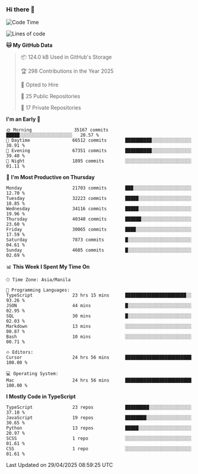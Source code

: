 ### Hi there 👋

<!--START_SECTION:waka-->
![Code Time](http://img.shields.io/badge/Code%20Time-1%2C667%20hrs%2036%20mins-blue)

![Lines of code](https://img.shields.io/badge/From%20Hello%20World%20I%27ve%20Written-64.8%20million%20lines%20of%20code-blue)

**🐱 My GitHub Data** 

> 📦 124.0 kB Used in GitHub's Storage 
 > 
> 🏆 298 Contributions in the Year 2025
 > 
> 💼 Opted to Hire
 > 
> 📜 25 Public Repositories 
 > 
> 🔑 17 Private Repositories 
 > 
**I'm an Early 🐤** 

```text
🌞 Morning                35167 commits       █████░░░░░░░░░░░░░░░░░░░░   20.57 % 
🌆 Daytime                66512 commits       ██████████░░░░░░░░░░░░░░░   38.91 % 
🌃 Evening                67351 commits       ██████████░░░░░░░░░░░░░░░   39.40 % 
🌙 Night                  1895 commits        ░░░░░░░░░░░░░░░░░░░░░░░░░   01.11 % 
```
📅 **I'm Most Productive on Thursday** 

```text
Monday                   21703 commits       ███░░░░░░░░░░░░░░░░░░░░░░   12.70 % 
Tuesday                  32223 commits       █████░░░░░░░░░░░░░░░░░░░░   18.85 % 
Wednesday                34116 commits       █████░░░░░░░░░░░░░░░░░░░░   19.96 % 
Thursday                 40340 commits       ██████░░░░░░░░░░░░░░░░░░░   23.60 % 
Friday                   30065 commits       ████░░░░░░░░░░░░░░░░░░░░░   17.59 % 
Saturday                 7873 commits        █░░░░░░░░░░░░░░░░░░░░░░░░   04.61 % 
Sunday                   4605 commits        █░░░░░░░░░░░░░░░░░░░░░░░░   02.69 % 
```


📊 **This Week I Spent My Time On** 

```text
🕑︎ Time Zone: Asia/Manila

💬 Programming Languages: 
TypeScript               23 hrs 15 mins      ███████████████████████░░   93.26 % 
JSON                     44 mins             █░░░░░░░░░░░░░░░░░░░░░░░░   02.95 % 
SQL                      30 mins             █░░░░░░░░░░░░░░░░░░░░░░░░   02.03 % 
Markdown                 13 mins             ░░░░░░░░░░░░░░░░░░░░░░░░░   00.87 % 
Bash                     10 mins             ░░░░░░░░░░░░░░░░░░░░░░░░░   00.71 % 

🔥 Editors: 
Cursor                   24 hrs 56 mins      █████████████████████████   100.00 % 

💻 Operating System: 
Mac                      24 hrs 56 mins      █████████████████████████   100.00 % 
```

**I Mostly Code in TypeScript** 

```text
TypeScript               23 repos            █████████░░░░░░░░░░░░░░░░   37.10 % 
JavaScript               19 repos            ████████░░░░░░░░░░░░░░░░░   30.65 % 
Python                   13 repos            █████░░░░░░░░░░░░░░░░░░░░   20.97 % 
SCSS                     1 repo              ░░░░░░░░░░░░░░░░░░░░░░░░░   01.61 % 
CSS                      1 repo              ░░░░░░░░░░░░░░░░░░░░░░░░░   01.61 % 
```




 Last Updated on 29/04/2025 08:59:25 UTC
<!--END_SECTION:waka-->
